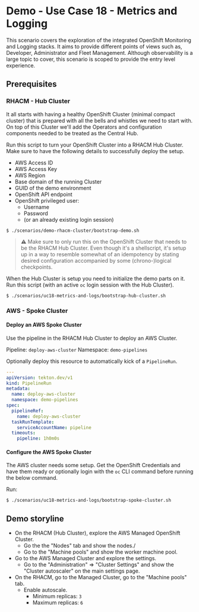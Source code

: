 # Demo - Use Case 18 - Metrics and Logging

This scenario covers the exploration of the integrated OpenShift Monitoring and
Logging stacks. It aims to provide different points of views such as, Developer,
Administrator and Fleet Management. Although observability is a large topic to
cover, this scenario is scoped to provide the entry level experience.

## Prerequisites

### RHACM - Hub Cluster

It all starts with having a healthy OpenShift Cluster (minimal compact cluster)
that is prepared with all the bells and whistles we need to start with. On top of
this Cluster we'll add the Operators and configuration components needed to be
treated as the Central Hub.

Run this script to turn your OpenShift Cluster into a RHACM Hub Cluster. Make
sure to have the following details to successfully deploy the setup.

- AWS Access ID
- AWS Access Key
- AWS Region
- Base domain of the running Cluster
- GUID of the demo environment
- OpenShift API endpoint
- OpenShift privileged user:
  - Username
  - Password
  - (or an already existing login session)

```shell
$ ./scenarios/demo-rhacm-cluster/bootstrap-demo.sh
```

> ⚠️ Make sure to only run this on the OpenShift Cluster that needs to be the
> RHACM Hub Cluster. Even though it's a shellscript, it's setup up in a way to
> resemble somewhat of an idempotency by stating desired configuration
> accompanied by some (chrono-)logical checkpoints.

When the Hub Cluster is setup you need to initialize the demo parts on it. Run
this script (with an active `oc` login session with the Hub Cluster).

```shell
$ ./scenarios/uc18-metrics-and-logs/bootstrap-hub-cluster.sh
```

### AWS - Spoke Cluster

#### Deploy an AWS Spoke Cluster

Use the pipeline in the RHACM Hub Cluster to deploy an AWS Cluster.

Pipeline: `deploy-aws-cluster`
Namespace: `demo-pipelines`

Optionally deploy this resource to automatically kick of a `PipelineRun`.

```yaml
---
apiVersion: tekton.dev/v1
kind: PipelineRun
metadata:
  name: deploy-aws-cluster
  namespace: demo-pipelines
spec:
  pipelineRef:
    name: deploy-aws-cluster
  taskRunTemplate:
    serviceAccountName: pipeline
  timeouts:
    pipeline: 1h0m0s
```

#### Configure the AWS Spoke Cluster

The AWS cluster needs some setup. Get the OpenShift Credentials and have them ready or optionally
login with the `oc` CLI command before running the below command.

Run:

```shell
$ ./scenarios/uc18-metrics-and-logs/bootstrap-spoke-cluster.sh
```

## Demo storyline

- On the RHACM (Hub Cluster), explore the AWS Managed OpenShift Cluster.
  - Go the the "Nodes" tab and show the nodes./
  - Go to the "Machine pools" and show the worker machine pool.
- Go to the AWS Managed Cluster and explore the settings.
  - Go to the "Administration" => "Cluster Settings" and show the "Cluster
    autoscaler" on the main settings page.
- On the RHACM, go to the Managed Cluster, go to the "Machine pools" tab.
  - Enable autoscale.
    - Minimum replicas: `3`
    - Maximum replicas: `6`


